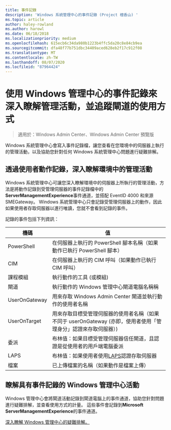 ```yaml
---
title: 事件記錄
description: 'Windows 系統管理中心的事件記錄 (Project 檀香山) '
ms.topic: article
author: haley-rowland
ms.author: harowl
ms.date: 06/18/2018
ms.localizationpriority: medium
ms.openlocfilehash: 615ecb6c34da980b1223b4ffc5da20c8e84cb9ea
ms.sourcegitcommit: dfa48f77b751dbc34409aced628eb2f17c912f08
ms.translationtype: MT
ms.contentlocale: zh-TW
ms.lasthandoff: 08/07/2020
ms.locfileid: "87964424"
---
```

# <a name="use-event-logging-in-windows-admin-center-to-gain-insight-into-management-activities-and-track-gateway-usage"></a>使用 Windows 管理中心的事件記錄來深入瞭解管理活動，並追蹤閘道的使用方式

>適用於：Windows Admin Center、Windows Admin Center 預覽版

Windows 系統管理中心會寫入事件記錄檔，讓您查看在您環境中的伺服器上執行的管理活動，以及協助您針對任何 Windows 系統管理中心問題進行疑難排解。

## <a name="gain-insight-into-management-activities-in-your-environment-through-user-action-logging"></a>透過使用者動作記錄，深入瞭解環境中的管理活動

Windows 系統管理中心可讓您深入瞭解環境中的伺服器上所執行的管理活動，方法是將動作記錄到受管理伺服器的事件記錄檔中的**ServerManagementExperience**事件通道，並搭配 EventID 4000 和來源 SMEGateway。 Windows 系統管理中心只會記錄受管理伺服器上的動作，因此如果使用者存取伺服器以進行唯讀，您就不會看到記錄的事件。

記錄的事件包括下列資訊：

| 機碼           | 值                                                                                              |
|---------------|----------------------------------------------------------------------------------------------------|
| PowerShell    | 在伺服器上執行的 PowerShell 腳本名稱（如果動作已執行 PowerShell 腳本） |
| CIM           | 在伺服器上執行的 CIM 呼叫（如果動作已執行 CIM 呼叫）                        |
| 課程模組        | 執行動作的工具 (或模組)                                                      |
| 閘道       | 執行動作的 Windows 管理中心閘道電腦名稱稱                     |
| UserOnGateway | 用來存取 Windows Admin Center 閘道並執行動作的使用者名稱                    |
| UserOnTarget  | 用來存取目標受管理伺服器的使用者名稱（如果不同于 userOnGateway (亦即，使用者使用「管理身分」認證來存取伺服器）)  |
| 委派    | 布林值：如果目標受管理伺服器信任閘道，且認證是從使用者的用戶端電腦委派             |
| LAPS          | 布林值：如果使用者使用[LAPS](https://technet.microsoft.com/mt227395.aspx)認證存取伺服器                          |
| 檔案          | 已上傳檔案的名稱（如果動作是檔案上傳）                                |

## <a name="learn-about-windows-admin-center-activity-with-event-logging"></a>瞭解具有事件記錄的 Windows 管理中心活動

Windows 管理中心會將閘道活動記錄到閘道電腦上的事件通道，協助您針對問題進行疑難排解，並查看使用方式的計量。 這些事件會記錄到**Microsoft ServerManagementExperience**的事件通道。

[深入瞭解 Windows 管理中心的疑難排解。](troubleshooting.md)
